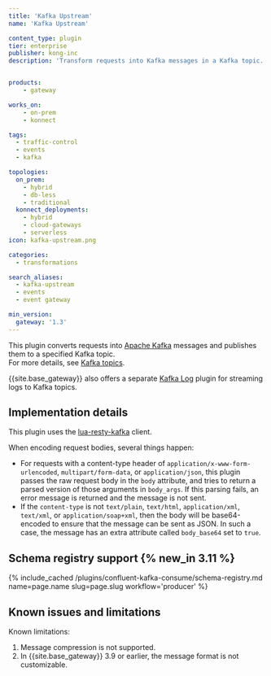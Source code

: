 ```yaml
---
title: 'Kafka Upstream'
name: 'Kafka Upstream'

content_type: plugin
tier: enterprise
publisher: kong-inc
description: 'Transform requests into Kafka messages in a Kafka topic.'


products:
    - gateway

works_on:
    - on-prem
    - konnect

tags:
  - traffic-control
  - events
  - kafka

topologies:
  on_prem:
    - hybrid
    - db-less
    - traditional
  konnect_deployments:
    - hybrid
    - cloud-gateways
    - serverless
icon: kafka-upstream.png

categories:
  - transformations

search_aliases:
  - kafka-upstream
  - events
  - event gateway

min_version:
  gateway: '1.3'
---
```


This plugin converts requests into [Apache Kafka](https://kafka.apache.org/) messages and publishes them to a specified Kafka topic.  
For more details, see [Kafka topics](https://kafka.apache.org/documentation/#intro_concepts_and_terms).

{{site.base_gateway}} also offers a separate [Kafka Log](/plugins/kafka-log/) plugin for streaming logs to Kafka topics.

## Implementation details

This plugin uses the [lua-resty-kafka](https://github.com/kong/lua-resty-kafka) client.

When encoding request bodies, several things happen:

* For requests with a content-type header of `application/x-www-form-urlencoded`, `multipart/form-data`,
  or `application/json`, this plugin passes the raw request body in the `body` attribute, and tries
  to return a parsed version of those arguments in `body_args`. If this parsing fails, an error message is
  returned and the message is not sent.
* If the `content-type` is not `text/plain`, `text/html`, `application/xml`, `text/xml`, or `application/soap+xml`,
  then the body will be base64-encoded to ensure that the message can be sent as JSON. In such a case,
  the message has an extra attribute called `body_base64` set to `true`.

## Schema registry support {% new_in 3.11 %}

{% include_cached /plugins/confluent-kafka-consume/schema-registry.md name=page.name slug=page.slug workflow='producer' %}

## Known issues and limitations

Known limitations:

1. Message compression is not supported.
1. In {{site.base_gateway}} 3.9 or earlier, the message format is not customizable.
